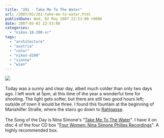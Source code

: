 ```yaml
---
title: "201 - Take Me To The Water"
url: /2007/05/201-take-me-to-water.html
publishDate: Wed, 02 May 2007 22:53:00 +0000
date: 2007-05-02 22:53:00
categories: 
  - "nikon-18-200-vr"
tags: 
  - "architecture"
  - "austria"
  - "color"
  - "nikon-d200"
  - "vienna"
  - "wien"
---
```

<a href="https://d25zfm9zpd7gm5.cloudfront.net/1200x1200/2007/20070502_173802_ps.jpg"><img src="https://d25zfm9zpd7gm5.cloudfront.net/0600x0600/2007/20070502_173802_ps.jpg"/></a><br/><br/>Today was a sunny and clear day, albeit much colder than only two days ago. I left work at 5pm, at this time of the year a wonderful time for shooting. The light gets softer, but there are still two good hours left; outside of town it would be three. I found this fountain at the beginning of Mariahilfer Straße, where the stairs go down to <a href="http://maps.google.com/?ie=UTF8&ll=48.201967,16.361432&spn=0.005878,0.014098&z=17&om=1" target="_blank">Rahlgasse</a>.<br/><br/>The Song of the Day is Nina Simone's "<a href="http://www.lyricsfreak.com/n/nina+simone/take+me+to+the+water_20317844.html" target="_blank">Take Me To The Water</a>". I have it on disc 4 of the four CD box "<a href="http://www.amazon.com/Four-Women-Simone-Philips-Recordings/dp/samples/B00006ZU6B/ref=dp_tracks_all_4" target="_blank">Four Women: Nina Simone Philips Recordings</a>". A highly recommended box.

